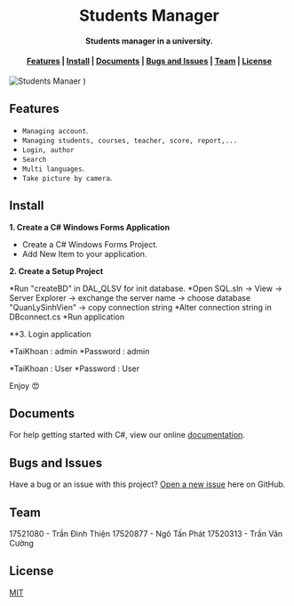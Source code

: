 ﻿<h1 align="center">
  <br>Students Manager<br>
</h1>

<h4 align="center">
  Students manager in a university.
</h4> 

<div align="center">
  <h4>
    <a href="#features">Features</a> |
    <a href="#install">Install</a> |
    <a href="#documents">Documents</a> |
    <a href="#bugs-and-issues">Bugs and Issues</a> |
    <a href="#team">Team</a> |
    <a href="#license">License</a>
  </h4>
</div>

![Students Manaer](https://user-images.githubusercontent.com/43579640/126887012-f87a7c0d-7901-4cc6-a740-8f6431704afb.png)
)


## Features

* `Managing account`.
* `Managing students, courses, teacher, score, report,...`
* `Login, author`
* `Search`
* `Multi languages`.
* `Take picture by camera`.

## Install

**1. Create a C# Windows Forms Application**

* Create a C# Windows Forms Project.
* Add New Item to your application.

**2. Create a Setup Project**

*Run "createBD" in DAL_QLSV for init database.
*Open SQL.sln -> View -> Server Explorer -> exchange the server name -> choose database "QuanLySinhVien" -> copy connection string
*Alter connection string in DBconnect.cs 
*Run application

**3. Login application

*TaiKhoan : admin
*Password : admin

*TaiKhoan : User
*Password : User

Enjoy 😍

## Documents

For help getting started with C#, view our online [documentation](https://docs.microsoft.com/en-us/dotnet/csharp/).

## Bugs and Issues

Have a bug or an issue with this project? [Open a new issue](https://github.com/ThienUIT/QuanLySinhVien/issues) here on GitHub.

## Team

17521080 - Trần Đình Thiện
17520877 - Ngô Tấn Phát
17520313 - Trần Văn Cường

## License

[MIT](https://opensource.org/licenses/MIT)
